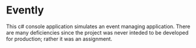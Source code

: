 # Evently
This c# console application simulates an event managing application. There are many deficiencies since the project was never inteded to be developed for production; 
rather it was an assignment. 
